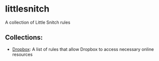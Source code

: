 # littlesnitch
A collection of Little Snitch rules

## Collections:
* [Dropbox](x-littlesnitch:subscribe-rules?url=https%3A%2F%2Fgithub.com%2Fandrewdmontgomery%2Flittlesnitch%2Fblob%2Fmaster%2FDropbox.lsrules): A list of rules that allow Dropbox to access necessary online resources